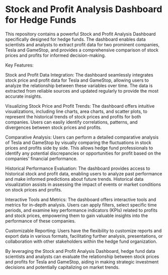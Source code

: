 # Stock and Profit Analysis Dashboard for Hedge Funds
This repository contains a powerful Stock and Profit Analysis Dashboard specifically designed for hedge funds. The dashboard enables data scientists and analysts to extract profit data for two prominent companies, Tesla and GameStop, and provides a comprehensive comparison of stock prices and profits for informed decision-making.

Key Features:

Stock and Profit Data Integration: The dashboard seamlessly integrates stock price and profit data for Tesla and GameStop, allowing users to analyze the relationship between these variables over time. The data is extracted from reliable sources and updated regularly to provide the most accurate insights.

Visualizing Stock Price and Profit Trends: The dashboard offers intuitive visualizations, including line charts, area charts, and scatter plots, to represent the historical trends of stock prices and profits for both companies. Users can easily identify correlations, patterns, and divergences between stock prices and profits.

Comparative Analysis: Users can perform a detailed comparative analysis of Tesla and GameStop by visually comparing the fluctuations in stock prices and profits side by side. This allows hedge fund professionals to identify any potential discrepancies or opportunities for profit based on the companies' financial performance.

Historical Performance Evaluation: The dashboard provides access to historical stock and profit data, enabling users to analyze past performance and make informed predictions about future trends. Historical data visualization assists in assessing the impact of events or market conditions on stock prices and profits.

Interactive Tools and Metrics: The dashboard offers interactive tools and metrics for in-depth analysis. Users can apply filters, select specific time periods, and examine key performance indicators (KPIs) related to profits and stock prices, empowering them to gain valuable insights into the performance of these companies.

Customizable Reporting: Users have the flexibility to customize reports and export data in various formats, facilitating further analysis, presentations, or collaboration with other stakeholders within the hedge fund organization.

By leveraging the Stock and Profit Analysis Dashboard, hedge fund data scientists and analysts can evaluate the relationship between stock prices and profits for Tesla and GameStop, aiding in making strategic investment decisions and potentially capitalizing on market trends.
